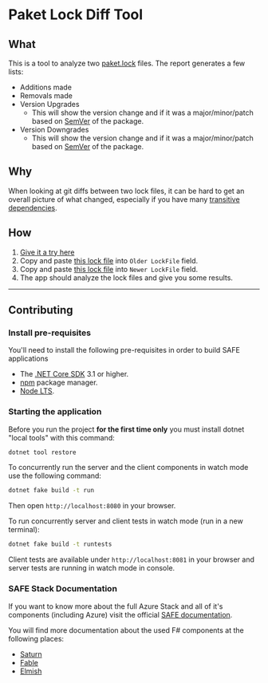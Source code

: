 # Paket Lock Diff Tool

## What

This is a tool to analyze two [paket.lock](https://fsprojects.github.io/Paket/lock-file.html) files.  The report generates a few lists:

- Additions made
- Removals made
- Version Upgrades
  - This will show the version change and if it was a major/minor/patch based on [SemVer](https://semver.org/) of the package.
- Version Downgrades
  - This will show the version change and if it was a major/minor/patch based on [SemVer](https://semver.org/) of the package.

## Why

When looking at git diffs between two lock files, it can be hard to get an overall picture of what changed, especially if you have many [transitive dependencies](https://fsprojects.github.io/Paket/faq.html#transitive).

## How

1. [Give it a try here](https://paket-lock-diff.azurewebsites.net/)
2. Copy and paste [this lock file](https://raw.githubusercontent.com/TheAngryByrd/MiniScaffold/0.22.0/paket.lock) into `Older LockFile` field.
3. Copy and paste [this lock file](https://raw.githubusercontent.com/TheAngryByrd/MiniScaffold/master/paket.lock) into `Newer LockFile` field.
4. The app should analyze the lock files and give you some results.

---

## Contributing 

### Install pre-requisites
You'll need to install the following pre-requisites in order to build SAFE applications

* The [.NET Core SDK](https://www.microsoft.com/net/download) 3.1 or higher.
* [npm](https://nodejs.org/en/download/) package manager.
* [Node LTS](https://nodejs.org/en/download/).

### Starting the application
Before you run the project **for the first time only** you must install dotnet "local tools" with this command:

```bash
dotnet tool restore
```

To concurrently run the server and the client components in watch mode use the following command:

```bash
dotnet fake build -t run
```

Then open `http://localhost:8080` in your browser.

To run concurrently server and client tests in watch mode (run in a new terminal):

```bash
dotnet fake build -t runtests
```

Client tests are available under `http://localhost:8081` in your browser and server tests are running in watch mode in console.

### SAFE Stack Documentation
If you want to know more about the full Azure Stack and all of it's components (including Azure) visit the official [SAFE documentation](https://safe-stack.github.io/docs/).

You will find more documentation about the used F# components at the following places:

* [Saturn](https://saturnframework.org/docs/)
* [Fable](https://fable.io/docs/)
* [Elmish](https://elmish.github.io/elmish/)